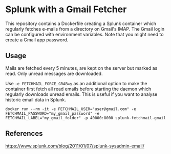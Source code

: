 # Splunk with a Gmail Fetcher

This repository contains a Dockerfile creating a Splunk container which regularly fetches e-mails from a directory on Gmail's IMAP. The Gmail login can be configured with environment variables. Note that you might need to create a Gmail app password.


## Usage

Mails are fetched every 5 minutes, are kept on the server but marked as read. Only unread messages are downloaded.

Use `-e FETCHMAIL_FORCE_GRAB=y` as an additional option to make the container first fetch all read emails before starting the daemon which regularly downloads unread emails. This is useful if you want to analyse historic email data in Splunk.

    docker run --rm -it -e FETCHMAIL_USER="user@gmail.com" -e FETCHMAIL_PASSWORD="my_gmail_password" -e FETCHMAIL_LABEL="my_gmail_folder" -p 40000:8000 splunk-fetchmail-gmail


## References

https://www.splunk.com/blog/2011/01/07/splunk-sysadmin-email/
